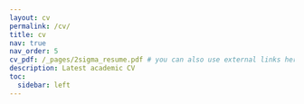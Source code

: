 ```yaml
---
layout: cv
permalink: /cv/
title: cv
nav: true
nav_order: 5
cv_pdf: /_pages/2sigma_resume.pdf # you can also use external links here
description: Latest academic CV
toc:
  sidebar: left
---
```

